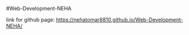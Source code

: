 #Web-Development-NEHA


link for github page: https://nehatomar8810.github.io/Web-Development-NEHA/
